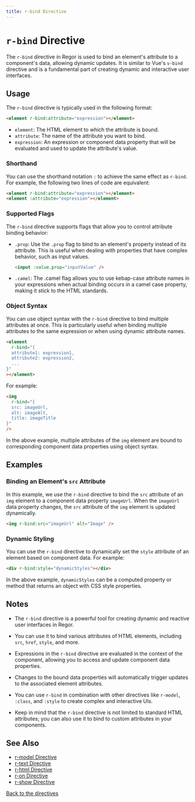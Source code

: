 ```yaml
---
title: r-bind Directive
---
```


# `r-bind` Directive

The `r-bind` directive in Regor is used to bind an element's attribute to a component's data, allowing dynamic updates. It is similar to Vue's `v-bind` directive and is a fundamental part of creating dynamic and interactive user interfaces.

## Usage

The `r-bind` directive is typically used in the following format:

```html
<element r-bind:attribute="expression"></element>
```

- `element`: The HTML element to which the attribute is bound.
- `attribute`: The name of the attribute you want to bind.
- `expression`: An expression or component data property that will be evaluated and used to update the attribute's value.

### Shorthand

You can use the shorthand notation `:` to achieve the same effect as `r-bind`. For example, the following two lines of code are equivalent:

```html
<element r-bind:attribute="expression"></element>
<element :attribute="expression"></element>
```

### Supported Flags

The `r-bind` directive supports flags that allow you to control attribute binding behavior:

- `.prop`: Use the `.prop` flag to bind to an element's property instead of its attribute. This is useful when dealing with properties that have complex behavior, such as input values.

  ```html
  <input :value.prop="inputValue" />
  ```

- `.camel`: The .camel flag allows you to use kebap-case attribute names in your expressions when actual binding occurs in a camel case property, making it stick to the HTML standards.

### Object Syntax

You can use object syntax with the `r-bind` directive to bind multiple attributes at once. This is particularly useful when binding multiple attributes to the same expression or when using dynamic attribute names.

```html
<element
  r-bind="{
  attribute1: expression1,
  attribute2: expression2,
  ...
}"
></element>
```

For example:

```html
<img
  r-bind="{
  src: imageUrl,
  alt: imageAlt,
  title: imageTitle
}"
/>
```

In the above example, multiple attributes of the `img` element are bound to corresponding component data properties using object syntax.

## Examples

### Binding an Element's `src` Attribute

In this example, we use the `r-bind` directive to bind the `src` attribute of an `img` element to a component data property `imageUrl`. When the `imageUrl` data property changes, the `src` attribute of the `img` element is updated dynamically.

```html
<img r-bind:src="imageUrl" alt="Image" />
```

### Dynamic Styling

You can use the `r-bind` directive to dynamically set the `style` attribute of an element based on component data. For example:

```html
<div r-bind:style="dynamicStyles"></div>
```

In the above example, `dynamicStyles` can be a computed property or method that returns an object with CSS style properties.

## Notes

- The `r-bind` directive is a powerful tool for creating dynamic and reactive user interfaces in Regor.

- You can use it to bind various attributes of HTML elements, including `src`, `href`, `style`, and more.

- Expressions in the `r-bind` directive are evaluated in the context of the component, allowing you to access and update component data properties.

- Changes to the bound data properties will automatically trigger updates to the associated element attributes.

- You can use `r-bind` in combination with other directives like `r-model`, `:class`, and `:style` to create complex and interactive UIs.

- Keep in mind that the `r-bind` directive is not limited to standard HTML attributes; you can also use it to bind to custom attributes in your components.

## See Also

- [r-model Directive](r-model.md)
- [r-text Directive](r-text.md)
- [r-html Directive](r-html.md)
- [r-on Directive](r-on.md)
- [r-show Directive](r-show.md)

[Back to the directives](directives.md)
